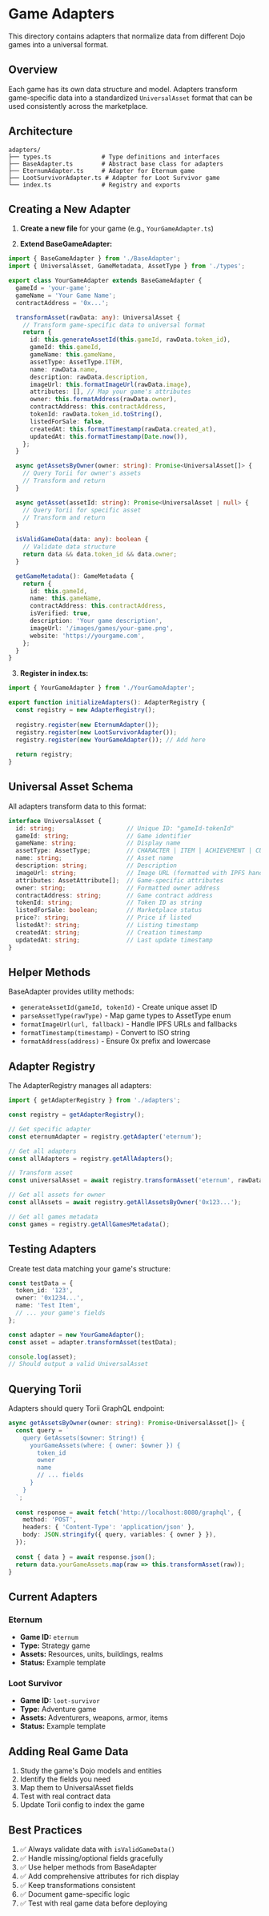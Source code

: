 # Game Adapters

This directory contains adapters that normalize data from different Dojo games into a universal format.

## Overview

Each game has its own data structure and model. Adapters transform game-specific data into a standardized `UniversalAsset` format that can be used consistently across the marketplace.

## Architecture

```
adapters/
├── types.ts              # Type definitions and interfaces
├── BaseAdapter.ts        # Abstract base class for adapters
├── EternumAdapter.ts     # Adapter for Eternum game
├── LootSurvivorAdapter.ts # Adapter for Loot Survivor game
└── index.ts              # Registry and exports
```

## Creating a New Adapter

1. **Create a new file** for your game (e.g., `YourGameAdapter.ts`)

2. **Extend BaseGameAdapter:**

```typescript
import { BaseGameAdapter } from './BaseAdapter';
import { UniversalAsset, GameMetadata, AssetType } from './types';

export class YourGameAdapter extends BaseGameAdapter {
  gameId = 'your-game';
  gameName = 'Your Game Name';
  contractAddress = '0x...';

  transformAsset(rawData: any): UniversalAsset {
    // Transform game-specific data to universal format
    return {
      id: this.generateAssetId(this.gameId, rawData.token_id),
      gameId: this.gameId,
      gameName: this.gameName,
      assetType: AssetType.ITEM,
      name: rawData.name,
      description: rawData.description,
      imageUrl: this.formatImageUrl(rawData.image),
      attributes: [], // Map your game's attributes
      owner: this.formatAddress(rawData.owner),
      contractAddress: this.contractAddress,
      tokenId: rawData.token_id.toString(),
      listedForSale: false,
      createdAt: this.formatTimestamp(rawData.created_at),
      updatedAt: this.formatTimestamp(Date.now()),
    };
  }

  async getAssetsByOwner(owner: string): Promise<UniversalAsset[]> {
    // Query Torii for owner's assets
    // Transform and return
  }

  async getAsset(assetId: string): Promise<UniversalAsset | null> {
    // Query Torii for specific asset
    // Transform and return
  }

  isValidGameData(data: any): boolean {
    // Validate data structure
    return data && data.token_id && data.owner;
  }

  getGameMetadata(): GameMetadata {
    return {
      id: this.gameId,
      name: this.gameName,
      contractAddress: this.contractAddress,
      isVerified: true,
      description: 'Your game description',
      imageUrl: '/images/games/your-game.png',
      website: 'https://yourgame.com',
    };
  }
}
```

3. **Register in index.ts:**

```typescript
import { YourGameAdapter } from './YourGameAdapter';

export function initializeAdapters(): AdapterRegistry {
  const registry = new AdapterRegistry();
  
  registry.register(new EternumAdapter());
  registry.register(new LootSurvivorAdapter());
  registry.register(new YourGameAdapter()); // Add here
  
  return registry;
}
```

## Universal Asset Schema

All adapters transform data to this format:

```typescript
interface UniversalAsset {
  id: string;                    // Unique ID: "gameId-tokenId"
  gameId: string;                // Game identifier
  gameName: string;              // Display name
  assetType: AssetType;          // CHARACTER | ITEM | ACHIEVEMENT | CURRENCY | NFT | OTHER
  name: string;                  // Asset name
  description: string;           // Description
  imageUrl: string;              // Image URL (formatted with IPFS handling)
  attributes: AssetAttribute[];  // Game-specific attributes
  owner: string;                 // Formatted owner address
  contractAddress: string;       // Game contract address
  tokenId: string;               // Token ID as string
  listedForSale: boolean;        // Marketplace status
  price?: string;                // Price if listed
  listedAt?: string;             // Listing timestamp
  createdAt: string;             // Creation timestamp
  updatedAt: string;             // Last update timestamp
}
```

## Helper Methods

BaseAdapter provides utility methods:

- `generateAssetId(gameId, tokenId)` - Create unique asset ID
- `parseAssetType(rawType)` - Map game types to AssetType enum
- `formatImageUrl(url, fallback)` - Handle IPFS URLs and fallbacks
- `formatTimestamp(timestamp)` - Convert to ISO string
- `formatAddress(address)` - Ensure 0x prefix and lowercase

## Adapter Registry

The AdapterRegistry manages all adapters:

```typescript
import { getAdapterRegistry } from './adapters';

const registry = getAdapterRegistry();

// Get specific adapter
const eternumAdapter = registry.getAdapter('eternum');

// Get all adapters
const allAdapters = registry.getAllAdapters();

// Transform asset
const universalAsset = await registry.transformAsset('eternum', rawData);

// Get all assets for owner
const allAssets = await registry.getAllAssetsByOwner('0x123...');

// Get all games metadata
const games = registry.getAllGamesMetadata();
```

## Testing Adapters

Create test data matching your game's structure:

```typescript
const testData = {
  token_id: '123',
  owner: '0x1234...',
  name: 'Test Item',
  // ... your game's fields
};

const adapter = new YourGameAdapter();
const asset = adapter.transformAsset(testData);

console.log(asset);
// Should output a valid UniversalAsset
```

## Querying Torii

Adapters should query Torii GraphQL endpoint:

```typescript
async getAssetsByOwner(owner: string): Promise<UniversalAsset[]> {
  const query = `
    query GetAssets($owner: String!) {
      yourGameAssets(where: { owner: $owner }) {
        token_id
        owner
        name
        // ... fields
      }
    }
  `;
  
  const response = await fetch('http://localhost:8080/graphql', {
    method: 'POST',
    headers: { 'Content-Type': 'application/json' },
    body: JSON.stringify({ query, variables: { owner } }),
  });
  
  const { data } = await response.json();
  return data.yourGameAssets.map(raw => this.transformAsset(raw));
}
```

## Current Adapters

### Eternum
- **Game ID:** `eternum`
- **Type:** Strategy game
- **Assets:** Resources, units, buildings, realms
- **Status:** Example template

### Loot Survivor
- **Game ID:** `loot-survivor`
- **Type:** Adventure game
- **Assets:** Adventurers, weapons, armor, items
- **Status:** Example template

## Adding Real Game Data

1. Study the game's Dojo models and entities
2. Identify the fields you need
3. Map them to UniversalAsset fields
4. Test with real contract data
5. Update Torii config to index the game

## Best Practices

1. ✅ Always validate data with `isValidGameData()`
2. ✅ Handle missing/optional fields gracefully
3. ✅ Use helper methods from BaseAdapter
4. ✅ Add comprehensive attributes for rich display
5. ✅ Keep transformations consistent
6. ✅ Document game-specific logic
7. ✅ Test with real game data before deploying
